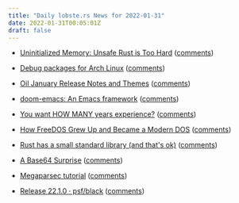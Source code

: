 ```yaml
---
title: "Daily lobste.rs News for 2022-01-31"
date: 2022-01-31T00:05:01Z
draft: false
---
```






- [Uninitialized Memory: Unsafe Rust is Too Hard](https://lucumr.pocoo.org/2022/1/30/unsafe-rust/)
  ([comments](https://lobste.rs/s/bkjsde/uninitialized_memory_unsafe_rust_is_too))



- [Debug packages for Arch Linux](https://lists.archlinux.org/pipermail/arch-dev-public/2022-January/030670.html)
  ([comments](https://lobste.rs/s/nrqacr/debug_packages_for_arch_linux))



- [Oil January Release Notes and Themes](https://www.oilshell.org/blog/2022/01/notes-themes.html)
  ([comments](https://lobste.rs/s/ktouhv/oil_january_release_notes_themes))



- [doom-emacs: An Emacs framework](https://github.com/hlissner/doom-emacs)
  ([comments](https://lobste.rs/s/caisvh/doom_emacs_emacs_framework))



- [You want HOW MANY years experience?](https://howoldisit.glitch.me/)
  ([comments](https://lobste.rs/s/d0vlhl/you_want_how_many_years_experience))



- [How FreeDOS Grew Up and Became a Modern DOS](https://www.cloudsavvyit.com/12250/how-freedos-grew-up-and-became-a-modern-dos/)
  ([comments](https://lobste.rs/s/3neasz/how_freedos_grew_up_became_modern_dos))



- [Rust has a small standard library (and that's ok)](https://blog.nindalf.com/posts/rust-stdlib/)
  ([comments](https://lobste.rs/s/ihy9ce/rust_has_small_standard_library_s_ok))



- [A Base64 Surprise](https://cendyne.dev/posts/2022-01-23-base64.html)
  ([comments](https://lobste.rs/s/phfiuq/base64_surprise))



- [Megaparsec tutorial](https://markkarpov.com/tutorial/megaparsec.html)
  ([comments](https://lobste.rs/s/cwqif1/megaparsec_tutorial))



- [Release 22.1.0 · psf/black](https://github.com/psf/black/releases/tag/22.1.0)
  ([comments](https://lobste.rs/s/hwmkii/release_22_1_0_psf_black))


